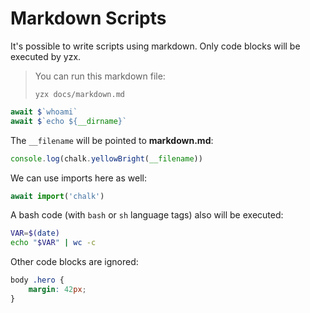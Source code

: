 # Markdown Scripts

It's possible to write scripts using markdown. Only code blocks will be executed
by yzx. 

> You can run this markdown file:
>
> ```
> yzx docs/markdown.md
> ```

```js
await $`whoami`
await $`echo ${__dirname}`
```

The `__filename` will be pointed to **markdown.md**:

```js
console.log(chalk.yellowBright(__filename))
```

We can use imports here as well:

```js
await import('chalk')
```

A bash code (with `bash` or `sh` language tags) also will be executed:

```bash
VAR=$(date)
echo "$VAR" | wc -c
```

Other code blocks are ignored:

```css
body .hero {
    margin: 42px;
}
```
